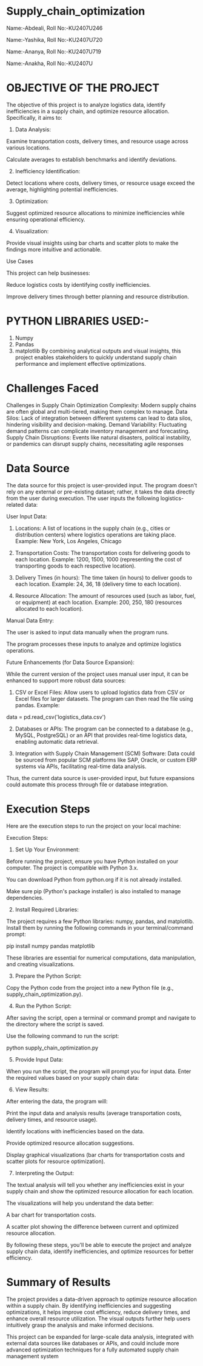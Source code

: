 # Supply_chain_optimization
Name:-Abdeali,
Roll No:-KU2407U246
  
Name:-Yashika,
Roll No:-KU2407U720

Name:-Ananya,
Roll No:-KU2407U719

Name:-Anakha,
Roll No:-KU2407U


# OBJECTIVE OF THE PROJECT  

The objective of this project is to analyze logistics data, identify inefficiencies in a supply chain, and optimize resource allocation. Specifically, it aims to:

1. Data Analysis:

Examine transportation costs, delivery times, and resource usage across various locations.

Calculate averages to establish benchmarks and identify deviations.



2. Inefficiency Identification:

Detect locations where costs, delivery times, or resource usage exceed the average, highlighting potential inefficiencies.



3. Optimization:

Suggest optimized resource allocations to minimize inefficiencies while ensuring operational efficiency.



4. Visualization:

Provide visual insights using bar charts and scatter plots to make the findings more intuitive and actionable.




Use Cases

This project can help businesses:

Reduce logistics costs by identifying costly inefficiencies.

Improve delivery times through better planning and resource distribution.
# PYTHON LIBRARIES USED:-
1. Numpy
2. Pandas
3. matplotlib
By combining analytical outputs and visual insights, this project enables stakeholders to quickly understand supply chain performance and implement effective optimizations.

# Challenges Faced
Challenges in Supply Chain Optimization
Complexity: Modern supply chains are often global and multi-tiered, making them complex to manage.
Data Silos: Lack of integration between different systems can lead to data silos, hindering visibility and decision-making.
Demand Variability: Fluctuating demand patterns can complicate inventory management and forecasting.
Supply Chain Disruptions: Events like natural disasters, political instability, or pandemics can disrupt supply chains, necessitating agile responses

# Data Source 
   The data source for this project is user-provided input. The program doesn't rely on any external or pre-existing dataset; rather, it takes the data directly from the user during execution. The user inputs the following logistics-related data:

User Input Data:

1. Locations:
A list of locations in the supply chain (e.g., cities or distribution centers) where logistics operations are taking place.
Example: New York, Los Angeles, Chicago


2. Transportation Costs:
The transportation costs for delivering goods to each location.
Example: 1200, 1500, 1000 (representing the cost of transporting goods to each respective location).


3. Delivery Times (in hours):
The time taken (in hours) to deliver goods to each location.
Example: 24, 36, 18 (delivery time to each location).


4. Resource Allocation:
The amount of resources used (such as labor, fuel, or equipment) at each location.
Example: 200, 250, 180 (resources allocated to each location).



Manual Data Entry:

The user is asked to input data manually when the program runs.

The program processes these inputs to analyze and optimize logistics operations.


Future Enhancements (for Data Source Expansion):

While the current version of the project uses manual user input, it can be enhanced to support more robust data sources:

1. CSV or Excel Files:
Allow users to upload logistics data from CSV or Excel files for larger datasets. The program can then read the file using pandas. Example:

data = pd.read_csv('logistics_data.csv')


2. Databases or APIs:
The program can be connected to a database (e.g., MySQL, PostgreSQL) or an API that provides real-time logistics data, enabling automatic data retrieval.


3. Integration with Supply Chain Management (SCM) Software:
Data could be sourced from popular SCM platforms like SAP, Oracle, or custom ERP systems via APIs, facilitating real-time data analysis.



Thus, the current data source is user-provided input, but future expansions could automate this process through file or database integration.


# Execution Steps
Here are the execution steps to run the project on your local machine:

Execution Steps:

1. Set Up Your Environment:

Before running the project, ensure you have Python installed on your computer. The project is compatible with Python 3.x.

You can download Python from python.org if it is not already installed.

Make sure pip (Python's package installer) is also installed to manage dependencies.



2. Install Required Libraries:

The project requires a few Python libraries: numpy, pandas, and matplotlib. Install them by running the following commands in your terminal/command prompt:

pip install numpy pandas matplotlib

These libraries are essential for numerical computations, data manipulation, and creating visualizations.


3. Prepare the Python Script:

Copy the Python code from the project into a new Python file (e.g., supply_chain_optimization.py).


4. Run the Python Script:

After saving the script, open a terminal or command prompt and navigate to the directory where the script is saved.

Use the following command to run the script:

python supply_chain_optimization.py


5. Provide Input Data:

When you run the script, the program will prompt you for input data. Enter the required values based on your supply chain data:

6. View Results:

After entering the data, the program will:

Print the input data and analysis results (average transportation costs, delivery times, and resource usage).

Identify locations with inefficiencies based on the data.

Provide optimized resource allocation suggestions.

Display graphical visualizations (bar charts for transportation costs and scatter plots for resource optimization).

7. Interpreting the Output:

The textual analysis will tell you whether any inefficiencies exist in your supply chain and show the optimized resource allocation for each location.

The visualizations will help you understand the data better:

A bar chart for transportation costs.

A scatter plot showing the difference between current and optimized resource allocation.

By following these steps, you'll be able to execute the project and analyze supply chain data, identify inefficiencies, and optimize resources for better efficiency.


# Summary of Results
The project provides a data-driven approach to optimize resource allocation within a supply chain. By identifying inefficiencies and suggesting optimizations, it helps improve cost efficiency, reduce delivery times, and enhance overall resource utilization. The visual outputs further help users intuitively grasp the analysis and make informed decisions.

This project can be expanded for large-scale data analysis, integrated with external data sources like databases or APIs, and could include more advanced optimization techniques for a fully automated supply chain management system
